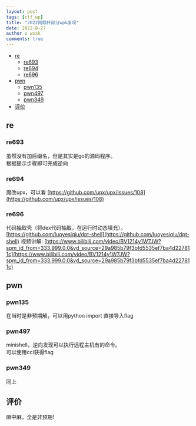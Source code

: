 ```yaml
---
layout: post
tags: [ctf_wp]
title: "2022网鼎杯部分wp&复现"
date: 2022-8-27
author : wsxk
comments: true
---
```


- [re](#re)
  - [re693<br>](#re693)
  - [re694<br>](#re694)
  - [re696<br>](#re696)
- [pwn](#pwn)
  - [pwn135<br>](#pwn135)
  - [pwn497<br>](#pwn497)
  - [pwn349<br>](#pwn349)
- [评价<br>](#评价)


## re
### re693<br>
虽然没有加后缀名，但是其实是go的源码程序。<br>
根据提示步骤即可完成逆向<br>

### re694<br>
魔改upx，可以看
[https://github.com/upx/upx/issues/108](https://github.com/upx/upx/issues/108)
### re696<br>
代码抽取壳（将dex代码抽取，在运行时动态填充）。
[https://github.com/luoyesiqiu/dpt-shell](https://github.com/luoyesiqiu/dpt-shell)
视频讲解:
[https://www.bilibili.com/video/BV1214y1W7JW?spm_id_from=333.999.0.0&vd_source=29a985b79f3bfd5535ef7ba4d227811c](https://www.bilibili.com/video/BV1214y1W7JW?spm_id_from=333.999.0.0&vd_source=29a985b79f3bfd5535ef7ba4d227811c)
## pwn
### pwn135<br>
在当时是非预期解，可以用python import 直接导入flag

### pwn497<br>
minishell，逆向发现可以执行远程主机有的命令。<br>
可以使用ccl获得flag
### pwn349<br>
同上

## 评价<br>
麻中麻，全是非预期!